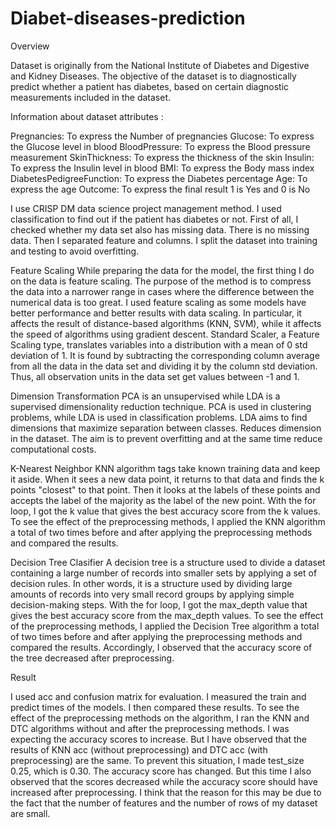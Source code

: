 # Diabet-diseases-prediction
Overview

Dataset is originally from the National Institute of Diabetes and Digestive and Kidney Diseases. The objective of the dataset is to diagnostically predict whether a patient has diabetes, based on certain diagnostic measurements included in the dataset. 

Information about dataset attributes :

Pregnancies: To express the Number of pregnancies
Glucose: To express the Glucose level in blood
BloodPressure: To express the Blood pressure measurement
SkinThickness: To express the thickness of the skin
Insulin: To express the Insulin level in blood
BMI: To express the Body mass index
DiabetesPedigreeFunction: To express the Diabetes percentage
Age: To express the age
Outcome: To express the final result 1 is Yes and 0 is No



I use CRISP DM data science project management method. I used classification to find out if the patient has diabetes or not. First of all, I checked whether my data set also has missing data. There is no missing data.  Then I separated feature and columns. I split the dataset into training and testing to avoid overfitting.

Feature Scaling
While preparing the data for the model, the first thing I do on the data is feature scaling. The purpose of the method is to compress the data into a narrower range in cases where the difference between the numerical data is too great. I used feature scaling as some models have better performance and better results with data scaling. In particular, it affects the result of distance-based algorithms (KNN, SVM), while it affects the speed of algorithms using gradient descent. Standard Scaler, a Feature Scaling type, translates variables into a distribution with a mean of 0 std deviation of 1. It is found by subtracting the corresponding column average from all the data in the data set and dividing it by the column std deviation. Thus, all observation units in the data set get values between -1 and 1.
      

Dimension Transformation
PCA is an unsupervised while LDA is a supervised dimensionality reduction technique. PCA is used in clustering problems, while LDA is used in classification problems.
LDA aims to find dimensions that maximize separation between classes. Reduces dimension in the dataset. The aim is to prevent overfitting and at the same time reduce computational costs. 
       

K-Nearest Neighbor
KNN algorithm tags take known training data and keep it aside. When it sees a new data point, it returns to that data and finds the k points "closest" to that point. Then it looks at the labels of these points and accepts the label of the majority as the label of the new point. With the for loop, I got the k value that gives the best accuracy score from the k values. To see the effect of the preprocessing methods, I applied the KNN algorithm a total of two times before and after applying the preprocessing methods and compared the results.



Decision Tree Clasifier
A decision tree is a structure used to divide a dataset containing a large number of records into smaller sets by applying a set of decision rules. In other words, it is a structure used by dividing large amounts of records into very small record groups by applying simple decision-making steps. With the for loop, I got the max_depth value that gives the best accuracy score from the max_depth values. To see the effect of the preprocessing methods, I applied the Decision Tree algorithm a total of two times before and after applying the preprocessing methods and compared the results. Accordingly, I observed that the accuracy score of the tree decreased after preprocessing.



Result 

I used acc and confusion matrix for evaluation. I measured the train and predict times of the models. I then compared these results. To see the effect of the preprocessing methods on the algorithm, I ran the KNN and DTC algorithms without and after the preprocessing methods. I was expecting the accuracy scores to increase. But I have observed that the results of KNN acc (without preprocessing) and DTC acc (with preprocessing) are the same. To prevent this situation, I made test_size 0.25, which is 0.30. The accuracy score has changed. But this time I also observed that the scores decreased while the accuracy score should have increased after preprocessing. I think that the reason for this may be due to the fact that the number of features and the number of rows of my dataset are small.



















